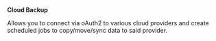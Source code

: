 **Cloud Backup**

Allows you to connect via oAuth2 to various cloud providers and create scheduled jobs to copy/move/sync data to said provider.
